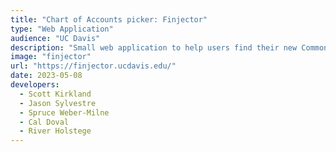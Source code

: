 ```yaml
---
title: "Chart of Accounts picker: Finjector"
type: "Web Application"
audience: "UC Davis"
description: "Small web application to help users find their new Common chart of accounts."
image: "finjector"
url: "https://finjector.ucdavis.edu/"
date: 2023-05-08
developers:
  - Scott Kirkland
  - Jason Sylvestre
  - Spruce Weber-Milne
  - Cal Doval
  - River Holstege
---
```

